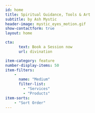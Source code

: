 ```yaml
---
id: home
title: Spiritual Guidance, Tools & Art
subtitle: by Ash Mystic
header-image: mystic_eyes_motion.gif
show-contactform: true
layout: home

cta:
      text: Book a Session now
      url: divination

item-category: feature
number-display-items: 50
item-filters:
    -
      name: "Medium"
      filter-list:
        - "Services"
        - "Products"
item-sorts:
    - "Sort Order"
---
```

<div></div>